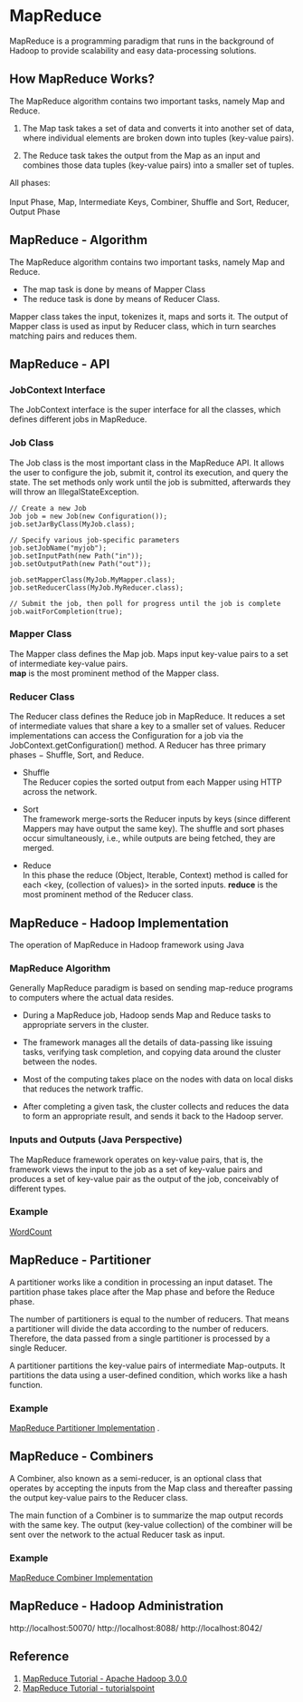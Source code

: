 # MapReduce
MapReduce is a programming paradigm that runs in the background of Hadoop to provide scalability and easy data-processing solutions.  


## How MapReduce Works?
The MapReduce algorithm contains two important tasks, namely Map and Reduce.  
1. The Map task takes a set of data and converts it into another set of data, where individual elements are broken down into tuples (key-value pairs).  

2. The Reduce task takes the output from the Map as an input and combines those data tuples (key-value pairs) into a smaller set of tuples.  

All phases:  
[](https://www.tutorialspoint.com/map_reduce/images/phases.jpg)    
Input Phase, Map, Intermediate Keys, Combiner, Shuffle and Sort, Reducer, Output Phase


## MapReduce - Algorithm
The MapReduce algorithm contains two important tasks, namely Map and Reduce.
- The map task is done by means of Mapper Class
- The reduce task is done by means of Reducer Class.

Mapper class takes the input, tokenizes it, maps and sorts it. The output of Mapper class is used as input by Reducer class, which in turn searches matching pairs and reduces them.  
[](https://www.tutorialspoint.com/map_reduce/images/mapper_reducer_class.jpg)     



## MapReduce - API
### JobContext Interface
The JobContext interface is the super interface for all the classes, which defines different jobs in MapReduce.

### Job Class
The Job class is the most important class in the MapReduce API. It allows the user to configure the job, submit it, control its execution, and query the state. The set methods only work until the job is submitted, afterwards they will throw an IllegalStateException.
```
// Create a new Job
Job job = new Job(new Configuration());
job.setJarByClass(MyJob.class);

// Specify various job-specific parameters
job.setJobName("myjob");
job.setInputPath(new Path("in"));
job.setOutputPath(new Path("out"));

job.setMapperClass(MyJob.MyMapper.class);
job.setReducerClass(MyJob.MyReducer.class);

// Submit the job, then poll for progress until the job is complete
job.waitForCompletion(true);

```


### Mapper Class
The Mapper class defines the Map job. Maps input key-value pairs to a set of intermediate key-value pairs.   
**map** is the most prominent method of the Mapper class. 

### Reducer Class
The Reducer class defines the Reduce job in MapReduce. It reduces a set of intermediate values that share a key to a smaller set of values. Reducer implementations can access the Configuration for a job via the JobContext.getConfiguration() method. A Reducer has three primary phases − Shuffle, Sort, and Reduce.  
- Shuffle   
The Reducer copies the sorted output from each Mapper using HTTP across the network.

- Sort   
The framework merge-sorts the Reducer inputs by keys (since different Mappers may have output the same key). The shuffle and sort phases occur simultaneously, i.e., while outputs are being fetched, they are merged.

- Reduce     
In this phase the reduce (Object, Iterable, Context) method is called for each <key, (collection of values)> in the sorted inputs.
**reduce** is the most prominent method of the Reducer class.  



## MapReduce - Hadoop Implementation
The operation of MapReduce in Hadoop framework using Java

### MapReduce Algorithm
Generally MapReduce paradigm is based on sending map-reduce programs to computers where the actual data resides.  
- During a MapReduce job, Hadoop sends Map and Reduce tasks to appropriate servers in the cluster.

- The framework manages all the details of data-passing like issuing tasks, verifying task completion, and copying data around the cluster between the nodes.

- Most of the computing takes place on the nodes with data on local disks that reduces the network traffic.

- After completing a given task, the cluster collects and reduces the data to form an appropriate result, and sends it back to the Hadoop server.

### Inputs and Outputs (Java Perspective)
The MapReduce framework operates on key-value pairs, that is, the framework views the input to the job as a set of key-value pairs and produces a set of key-value pair as the output of the job, conceivably of different types.  

### Example 
[WordCount](https://hadoop.apache.org/docs/current/hadoop-mapreduce-client/hadoop-mapreduce-client-core/MapReduceTutorial.html)

## MapReduce - Partitioner
A partitioner works like a condition in processing an input dataset. The partition phase takes place after the Map phase and before the Reduce phase.  

The number of partitioners is equal to the number of reducers. That means a partitioner will divide the data according to the number of reducers. Therefore, the data passed from a single partitioner is processed by a single Reducer.  

A partitioner partitions the key-value pairs of intermediate Map-outputs. It partitions the data using a user-defined condition, which works like a hash function.   

### Example
[MapReduce Partitioner Implementation](https://www.tutorialspoint.com/map_reduce/map_reduce_partitioner.htm) . 

## MapReduce - Combiners
A Combiner, also known as a semi-reducer, is an optional class that operates by accepting the inputs from the Map class and thereafter passing the output key-value pairs to the Reducer class.  

The main function of a Combiner is to summarize the map output records with the same key. The output (key-value collection) of the combiner will be sent over the network to the actual Reducer task as input.  

### Example
[MapReduce Combiner Implementation](https://www.tutorialspoint.com/map_reduce/map_reduce_combiners.htm)


## MapReduce - Hadoop Administration
http://localhost:50070/
http://localhost:8088/
http://localhost:8042/
 





## Reference
1. [MapReduce Tutorial - Apache Hadoop 3.0.0](https://hadoop.apache.org/docs/current/hadoop-mapreduce-client/hadoop-mapreduce-client-core/MapReduceTutorial.html)
2. [MapReduce Tutorial - tutorialspoint](https://www.tutorialspoint.com/map_reduce/index.htm)
